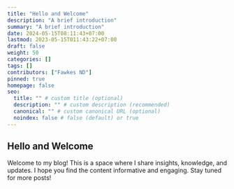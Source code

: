 ```yaml
---
title: "Hello and Welcome"
description: "A brief introduction"
summary: "A brief introduction"
date: 2024-05-15T08:11:43+07:00
lastmod: 2023-05-15T011:43:22+07:00
draft: false
weight: 50
categories: []
tags: []
contributors: ["Fawkes ND"]
pinned: true
homepage: false
seo:
  title: "" # custom title (optional)
  description: "" # custom description (recommended)
  canonical: "" # custom canonical URL (optional)
  noindex: false # false (default) or true
---
```


## Hello and Welcome

Welcome to my blog! This is a space where I share insights, knowledge, and updates. I hope you find the content informative and engaging. Stay tuned for more posts!
